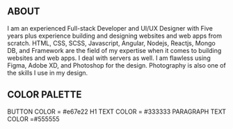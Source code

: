 ## ABOUT

I am an experienced Full-stack Developer and UI/UX Designer with Five years plus experience building and designing websites and web apps from scratch. HTML, CSS, SCSS, Javascript, Angular, Nodejs, Reactjs, Mongo DB, and Framework are the field of my expertise when it comes to building websites and web apps. I deal with servers as well. I am flawless using Figma, Adobe XD, and Photoshop for the design. Photography is also one of the skills I use in my design.

## COLOR PALETTE

BUTTON COLOR = #e67e22
H1 TEXT COLOR = #333333
PARAGRAPH TEXT COLOR =#555555
